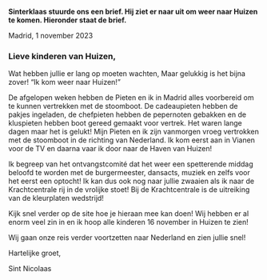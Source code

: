 **Sinterklaas stuurde ons een brief. Hij ziet er naar uit om weer naar Huizen te komen. Hieronder staat de brief.**

Madrid, 1 november 2023

### Lieve kinderen van Huizen,

Wat hebben jullie er lang op moeten wachten, Maar gelukkig is het bijna zover!
“Ik kom weer naar Huizen!”

De afgelopen weken hebben de Pieten en ik in Madrid alles voorbereid om te kunnen vertrekken met de stoomboot. De cadeaupieten hebben de pakjes ingeladen, de chefpieten hebben de pepernoten gebakken en de kluspieten hebben boot gereed gemaakt voor vertrek. Het waren lange dagen maar het is gelukt! Mijn Pieten en ik zijn vanmorgen vroeg vertrokken met de stoomboot in de richting van Nederland. Ik kom eerst aan in Vianen voor de TV en daarna vaar ik door naar de Haven van Huizen!

Ik begreep van het ontvangstcomité dat het weer een spetterende middag beloofd te worden met de burgermeester,
dansacts, muziek en zelfs voor het eerst een optocht! Ik kan dus ook nog naar jullie zwaaien als ik naar de Krachtcentrale rij in de vrolijke stoet! Bij de Krachtcentrale is de uitreiking van de kleurplaten wedstrijd!

Kijk snel verder op de site hoe je hieraan mee kan doen!
Wij hebben er al enorm veel zin in en ik hoop alle kinderen 16 november in Huizen te zien!

Wij gaan onze reis verder voortzetten naar Nederland en zien jullie snel!

Hartelijke groet,
<p class="signature">Sint Nicolaas</p>
